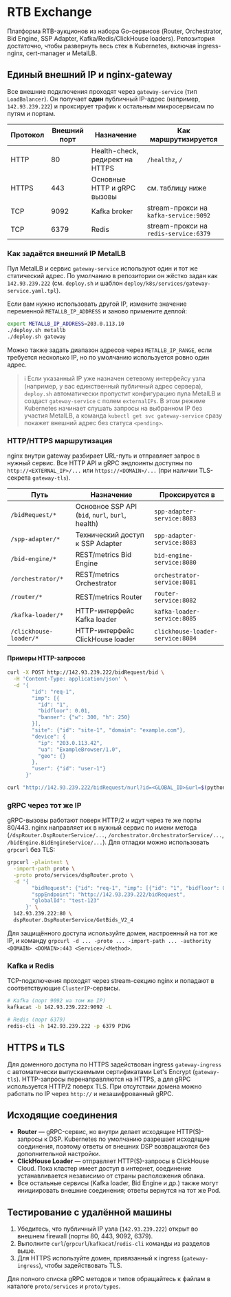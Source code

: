 # RTB Exchange

Платформа RTB-аукционов из набора Go-сервисов (Router, Orchestrator, Bid Engine, SSP Adapter, Kafka/Redis/ClickHouse loaders). Репозитория достаточно, чтобы развернуть весь стек в Kubernetes, включая ingress-nginx, cert-manager и MetalLB.

## Единый внешний IP и nginx-gateway

Все внешние подключения проходят через `gateway-service` (тип `LoadBalancer`). Он получает **один** публичный IP-адрес (например, `142.93.239.222`) и проксирует трафик к остальным микросервисам по путям и портам.

| Протокол | Внешний порт | Назначение | Как маршрутизируется |
|----------|--------------|------------|----------------------|
| HTTP     | 80           | Health-check, редирект на HTTPS | `/healthz`, `/` |
| HTTPS    | 443          | Основные HTTP и gRPC вызовы | см. таблицу ниже |
| TCP      | 9092         | Kafka broker | stream-прокси на `kafka-service:9092` |
| TCP      | 6379         | Redis | stream-прокси на `redis-service:6379` |

### Как задаётся внешний IP MetalLB

Пул MetalLB и сервис `gateway-service` используют один и тот же статический адрес. По умолчанию в репозитории он жёстко задан как `142.93.239.222` (см. `deploy.sh` и шаблон `deploy/k8s/services/gateway-service.yaml.tpl`).

Если вам нужно использовать другой IP, измените значение переменной `METALLB_IP_ADDRESS` и заново примените деплой:

```bash
export METALLB_IP_ADDRESS=203.0.113.10
./deploy.sh metallb
./deploy.sh gateway
```

Можно также задать диапазон адресов через `METALLB_IP_RANGE`, если требуется несколько IP, но по умолчанию используется ровно один адрес.

> ℹ️ Если указанный IP уже назначен сетевому интерфейсу узла (например, у вас единственный публичный адрес сервера), `deploy.sh` автоматически пропустит конфигурацию пула MetalLB и создаст `gateway-service` с полем `externalIPs`. В этом режиме Kubernetes начинает слушать запросы на выбранном IP без участия MetalLB, а команда `kubectl get svc gateway-service` сразу покажет внешний адрес без статуса `<pending>`.


### HTTP/HTTPS маршрутизация

nginx внутри gateway разбирает URL-путь и отправляет запрос в нужный сервис. Все HTTP API и gRPC эндпоинты доступны по `http://<EXTERNAL_IP>/...` или `https://<DOMAIN>/...` (при наличии TLS-секрета `gateway-tls`).

| Путь | Назначение | Проксируется в |
|------|------------|----------------|
| `/bidRequest/*` | Основное SSP API (`bid`, `nurl`, `burl`, health) | `spp-adapter-service:8083` |
| `/spp-adapter/*` | Технический доступ к SSP Adapter | `spp-adapter-service:8083` |
| `/bid-engine/*` | REST/metrics Bid Engine | `bid-engine-service:8080` |
| `/orchestrator/*` | REST/metrics Orchestrator | `orchestrator-service:8081` |
| `/router/*` | REST/metrics Router | `router-service:8082` |
| `/kafka-loader/*` | HTTP-интерфейс Kafka loader | `kafka-loader-service:8085` |
| `/clickhouse-loader/*` | HTTP-интерфейс ClickHouse loader | `clickhouse-loader-service:8084` |

#### Примеры HTTP-запросов

```bash
curl -X POST http://142.93.239.222/bidRequest/bid \
  -H 'Content-Type: application/json' \
  -d '{
        "id": "req-1",
        "imp": [{
          "id": "1",
          "bidfloor": 0.01,
          "banner": {"w": 300, "h": 250}
        }],
        "site": {"id": "site-1", "domain": "example.com"},
        "device": {
          "ip": "203.0.113.42",
          "ua": "ExampleBrowser/1.0",
          "geo": {}
        },
        "user": {"id": "user-1"}
      }'
```

```bash
curl "http://142.93.239.222/bidRequest/nurl?id=<GLOBAL_ID>&url=$(python3 -c 'import urllib.parse; print(urllib.parse.quote("https://dsp.example.com/win"))')"
```

### gRPC через тот же IP

gRPC-вызовы работают поверх HTTP/2 и идут через те же порты 80/443. nginx направляет их в нужный сервис по имени метода (`/dspRouter.DspRouterService/...`, `/orchestrator.OrchestratorService/...`, `/bidEngine.BidEngineService/...`). Для отладки можно использовать `grpcurl` без TLS:

```bash
grpcurl -plaintext \
  -import-path proto \
  -proto proto/services/dspRouter.proto \
  -d '{
        "bidRequest": {"id": "req-1", "imp": [{"id": "1", "bidfloor": 0.01}]},
        "sppEndpoint": "http://142.93.239.222/bidRequest",
        "globalId": "test-123"
      }' \
  142.93.239.222:80 \
  dspRouter.DspRouterService/GetBids_V2_4
```

Для защищённого доступа используйте домен, настроенный на тот же IP, и команду `grpcurl -d ... -proto ... -import-path ... -authority <DOMAIN> <DOMAIN>:443 <Service>/<Method>`.

### Kafka и Redis

TCP-подключения проходят через stream-секцию nginx и попадают в соответствующие `ClusterIP`-сервисы.

```bash
# Kafka (порт 9092 на том же IP)
kafkacat -b 142.93.239.222:9092 -L

# Redis (порт 6379)
redis-cli -h 142.93.239.222 -p 6379 PING
```

## HTTPS и TLS

Для доменного доступа по HTTPS задействован ingress `gateway-ingress` с автоматически выпускаемыми сертификатами Let\'s Encrypt (`gateway-tls`). HTTP-запросы перенаправляются на HTTPS, а для gRPC используется HTTP/2 поверх TLS. При отсутствии домена можно работать по IP через `http://` и незашифрованный gRPC.

## Исходящие соединения

* **Router** — gRPC-сервис, но внутри делает исходящие HTTP(S)-запросы к DSP. Kubernetes по умолчанию разрешает исходящие соединения, поэтому ответы от внешних DSP возвращаются без дополнительной настройки.
* **ClickHouse Loader** — отправляет HTTP(S)-запросы в ClickHouse Cloud. Пока кластер имеет доступ в интернет, соединение устанавливается независимо от страны расположения облака.
* Все остальные сервисы (Kafka loader, Bid Engine и др.) также могут инициировать внешние соединения; ответы вернутся на тот же Pod.

## Тестирование с удалённой машины

1. Убедитесь, что публичный IP узла (`142.93.239.222`) открыт во внешнем firewall (порты 80, 443, 9092, 6379).
2. Выполните `curl`/`grpcurl`/`kafkacat`/`redis-cli` команды из разделов выше.
3. Для HTTPS используйте домен, привязанный к ingress (`gateway-ingress`), чтобы задействовать TLS.

Для полного списка gRPC методов и типов обращайтесь к файлам в каталоге `proto/services` и `proto/types`.

